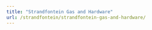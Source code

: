 ```yaml
---
title: "Strandfontein Gas and Hardware"
url: /strandfontein/strandfontein-gas-and-hardware/
---
```

